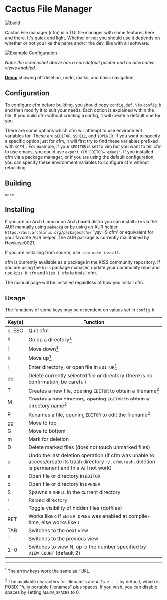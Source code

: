 # Cactus File Manager

![build](https://github.com/WillEccles/cfm/workflows/CFM%20Build/badge.svg)

Cactus File manager (cfm) is a TUI file manager with some features here and
there. It's quick and light. Whether or not you should use it depends on whether
or not you like the name and/or the dev, like with all software.

![Example Configuration](screenshot.png)

*Note: the screenshot above has a non-default pointer and no alternative
views enabled.*

[**Demo**](https://asciinema.org/a/297087) showing off deletion, undo, marks, and basic
navigation.

## Configuration

To configure cfm before building, you should copy `config.def.h` to `config.h`
and then modify it to suit your needs. Each option is explained within the file.
If you build cfm without creating a config, it will create a default one for
you.

There are some options which cfm will attempt to use environment variables for.
These are `$EDITOR`, `$SHELL`, and `$OPENER`. If you want to specify a specific
option just for cfm, it will first try to find these variables prefixed with
`$CFM_`. For example, if your `$EDITOR` is set to vim but you want to tell
cfm to use emacs, you could use `export CFM_EDITOR='emacs'`. If you installed
cfm via a package manager, or if you are using the default configuration, you
can specify these environment variables to configure cfm without rebuilding.

## Building

`make`

## Installing

If you are on Arch Linux or an Arch based distro you can install `cfm` via the AUR manually using `makepkg` or by using an AUR helper.
`https://aur.archlinux.org/packages/cfm/`
`yay -S cfm'
or equivalent for your favorite AUR helper.
The AUR package is currently maintained by Hawkeye0021.

If you are installing from source, use `sudo make install`.

cfm is currently available as a package in the KISS community repository. If
you are using the `kiss` package manager, update your community repo and use
`kiss b cfm` and `kiss i cfm` to install cfm.

The manual page will be installed regardless of how you install cfm.

## Usage

The functions of some keys may be dependent on values set in `config.h`.

| Key(s) | Function |
| ------ | -------- |
| q, ESC | Quit cfm |
| h | Go up a directory[<sup>1</sup>](#1) |
| j | Move down[<sup>1</sup>](#1) |
| k | Move up[<sup>1</sup>](#1) |
| l | Enter directory, or open file in `EDITOR`[<sup>1</sup>](#1) |
| dd | Delete currently selected file or directory (there is no confirmation, be careful) |
| T | Creates a new file, opening `EDITOR` to obtain a filename[<sup>2</sup>](#2) |
| M | Creates a new directory, opening `EDITOR` to obtain a directory name[<sup>2</sup>](#2) |
| R | Renames a file, opening `EDITOR` to edit the filename[<sup>2</sup>](#2) |
| gg | Move to top |
| G | Move to bottom |
| m | Mark for deletion |
| D | Delete marked files (does not touch unmarked files) |
| u | Undo the last deletion operation (if cfm was unable to access/create its trash directory `~/.cfmtrash`, deletion is permanent and this will not work) |
| e | Open file or directory in `EDITOR` |
| o | Open file or directory in `OPENER` |
| S | Spawns a `SHELL` in the current directory |
| r | Reload directory |
| . | Toggle visibility of hidden files (dotfiles) |
| RET | Works like `o` if `ENTER_OPENS` was enabled at compile-time, else works like `l` |
| TAB | Switches to the next view |
| \` | Switches to the previous view |
| 1-0 | Switches to view N, up to the number specified by `VIEW_COUNT` (default 2) |

---

<a class="anchor" id="1"></a><sup>1</sup> The arrow keys work the same as HJKL.

<a class="anchor" id="2"></a><sup>2</sup> The available characters for filenames are `A-Za-z
._-` by default, which is POSIX "fully portable filenames" plus spaces. If
you wish, you can disable spaces by setting `ALLOW_SPACES` to 0.
